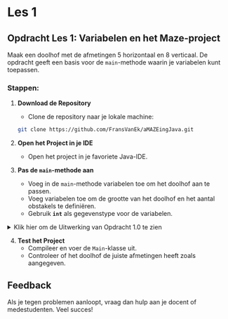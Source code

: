 # Les 1

## Opdracht Les 1: Variabelen en het Maze-project

Maak een doolhof met de afmetingen 5 horizontaal en 8 verticaal. De opdracht geeft een basis voor de `main`-methode waarin je variabelen kunt toepassen.

### Stappen:
1. **Download de Repository**
    - Clone de repository naar je lokale machine:
   ```bash
   git clone https://github.com/FransVanEk/aMAZEingJava.git
   ```

2. **Open het Project in je IDE**
    - Open het project in je favoriete Java-IDE.

3. **Pas de `main`-methode aan**
    - Voeg in de `main`-methode variabelen toe om het doolhof aan te passen.
    - Voeg variabelen toe om de grootte van het doolhof en het aantal obstakels te definiëren.
    - Gebruik **`int`** als gegevenstype voor de variabelen.
<details>
  <summary>Klik hier om de Uitwerking van Opdracht 1.0 te zien</summary>

  ```java
 public class Main {
   public static void main(String[] args) {
      // Definieer variabelen voor doolhofmaten
      int horizontaalAantal = 5;
      int verticaalAantal = 8;

      // Maak de uitdaging aan met variabelen
      var challenge = ChallengeFactory.Les_1_Opdracht_1_0(horizontaalAantal, verticaalAantal);
      var player = challenge.player();
      player.showMaze();
   }
}
  ```

1. **Declaratie en Initialisatie van Variabelen:**
    - **`int horizontaalAantal = 5;`**
        - Hier declareren we een variabele met de naam `horizontaalAantal` en het gegevenstype `int` (gehele getallen).
        - De waarde wordt direct geïnitialiseerd met `5`.

    - **`int verticaalAantal = 8;`**
        - Op dezelfde manier wordt de variabele `verticaalAantal` gedeclareerd en geïnitialiseerd met `8`.

2. **Gebruik van Variabelen in een Methodeaanroep:**
    - In de aanroep **`ChallengeFactory.Les_1_Opdracht_1_0(horizontaalAantal, verticaalAantal);`** gebruiken we de variabelen om het doolhof aan te maken.

3. **Doolhof weergeven:**
    - Met **`player.showMaze();`** geven we het gegenereerde doolhof weer.
</details>


4. **Test het Project**
    - Compileer en voer de `Main`-klasse uit.
    - Controleer of het doolhof de juiste afmetingen heeft zoals aangegeven.

## Feedback
Als je tegen problemen aanloopt, vraag dan hulp aan je docent of medestudenten. Veel succes!


